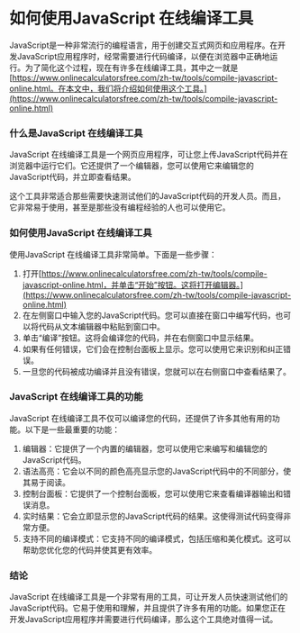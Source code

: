 如何使用JavaScript 在线编译工具
=====================

JavaScript是一种非常流行的编程语言，用于创建交互式网页和应用程序。在开发JavaScript应用程序时，经常需要进行代码编译，以便在浏览器中正确地运行。为了简化这个过程，现在有许多在线编译工具，其中之一就是 [https://www.onlinecalculatorsfree.com/zh-tw/tools/compile-javascript-online.html。在本文中，我们将介绍如何使用这个工具。](https://www.onlinecalculatorsfree.com/zh-tw/tools/compile-javascript-online.html)

### 什么是JavaScript 在线编译工具

JavaScript 在线编译工具是一个网页应用程序，可让您上传JavaScript代码并在浏览器中运行它们。它还提供了一个编辑器，您可以使用它来编辑您的JavaScript代码，并立即查看结果。

这个工具非常适合那些需要快速测试他们的JavaScript代码的开发人员。而且，它非常易于使用，甚至是那些没有编程经验的人也可以使用它。

### 如何使用JavaScript 在线编译工具

使用JavaScript 在线编译工具非常简单。下面是一些步骤：

1. 打开[https://www.onlinecalculatorsfree.com/zh-tw/tools/compile-javascript-online.html，并单击“开始”按钮。这将打开编辑器。](https://www.onlinecalculatorsfree.com/zh-tw/tools/compile-javascript-online.html)
2. 在左侧窗口中输入您的JavaScript代码。您可以直接在窗口中编写代码，也可以将代码从文本编辑器中粘贴到窗口中。
3. 单击“编译”按钮。这将会编译您的代码，并在右侧窗口中显示结果。
4. 如果有任何错误，它们会在控制台面板上显示。您可以使用它来识别和纠正错误。
5. 一旦您的代码被成功编译并且没有错误，您就可以在右侧窗口中查看结果了。

### JavaScript 在线编译工具的功能

JavaScript 在线编译工具不仅可以编译您的代码，还提供了许多其他有用的功能。以下是一些最重要的功能：

1. 编辑器：它提供了一个内置的编辑器，您可以使用它来编写和编辑您的JavaScript代码。
2. 语法高亮：它会以不同的颜色高亮显示您的JavaScript代码中的不同部分，使其易于阅读。
3. 控制台面板：它提供了一个控制台面板，您可以使用它来查看编译器输出和错误消息。
4. 实时结果：它会立即显示您的JavaScript代码的结果。这使得测试代码变得非常方便。
5. 支持不同的编译模式：它支持不同的编译模式，包括压缩和美化模式。这可以帮助您优化您的代码并使其更有效率。

### 结论

JavaScript 在线编译工具是一个非常有用的工具，可让开发人员快速测试他们的JavaScript代码。它易于使用和理解，并且提供了许多有用的功能。如果您正在开发JavaScript应用程序并需要进行代码编译，那么这个工具绝对值得一试。